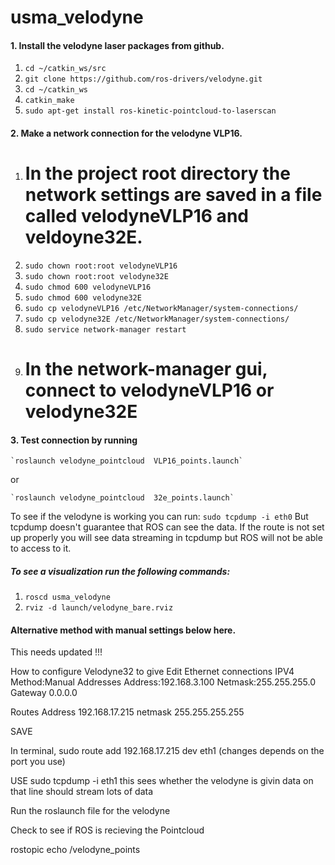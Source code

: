 # usma_velodyne

#### 1. Install the velodyne laser packages from github.
1. `cd ~/catkin_ws/src`
2. `git clone https://github.com/ros-drivers/velodyne.git`
3. `cd ~/catkin_ws`
4. `catkin_make`
5. `sudo apt-get install ros-kinetic-pointcloud-to-laserscan` 


#### 2. Make a network connection for the velodyne VLP16.
1. # In the project root directory the network settings are saved in a file called velodyneVLP16 and veldoyne32E.
2. `sudo chown root:root velodyneVLP16`
3. `sudo chown root:root velodyne32E`
4. `sudo chmod 600 velodyneVLP16`
5. `sudo chmod 600 velodyne32E`
6. `sudo cp velodyneVLP16 /etc/NetworkManager/system-connections/`
7. `sudo cp velodyne32E /etc/NetworkManager/system-connections/`
8. `sudo service network-manager restart`
9. # In the network-manager gui, connect to velodyneVLP16 or velodyne32E

#### 3. Test connection by running 

    `roslaunch velodyne_pointcloud  VLP16_points.launch`
or

    `roslaunch velodyne_pointcloud  32e_points.launch`

To see if the velodyne is working you can run: `sudo tcpdump -i eth0` But tcpdump doesn't guarantee that ROS can see the data. If the route is not set up properly you will see data streaming in tcpdump but ROS will not be able to access to it.

##### To see a visualization run the following commands:
1. `roscd usma_velodyne`
2. `rviz -d launch/velodyne_bare.rviz`


#### Alternative method with manual settings below here.
This needs updated !!!

How to configure Velodyne32 to give
Edit Ethernet connections
IPV4
Method:Manual
Addresses
Address:192.168.3.100
Netmask:255.255.255.0
Gateway 0.0.0.0

Routes
Address 192.168.17.215
netmask 255.255.255.255

SAVE

In terminal,
sudo route add 192.168.17.215 dev eth1 (changes depends on the port you use)


USE 
sudo tcpdump -i eth1
this sees whether the velodyne is givin data on that line should stream lots of data

Run the roslaunch file for the velodyne

Check to see if ROS is recieving the Pointcloud 

rostopic echo /velodyne_points




